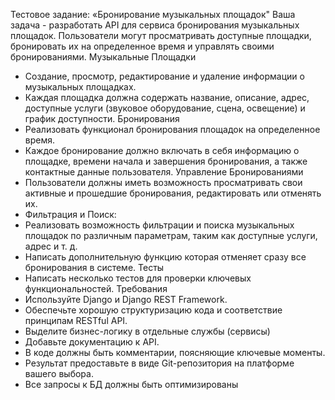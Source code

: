 Тестовое задание: «Бронирование музыкальных площадок"
Ваша задача - разработать API для сервиса бронирования музыкальных площадок. 
Пользователи могут просматривать доступные площадки, бронировать их на
определенное время и управлять своими бронированиями.
Музыкальные Площадки
- Создание, просмотр, редактирование и удаление информации о музыкальных
площадках.
- Каждая площадка должна содержать название, описание, адрес, доступные
услуги (звуковое оборудование, сцена, освещение) и график доступности.
Бронирования
- Реализовать функционал бронирования площадок на определенное время.
- Каждое бронирование должно включать в себя информацию о площадке, 
времени начала и завершения бронирования, а также контактные данные
пользователя.
Управление Бронированиями
- Пользователи должны иметь возможность просматривать свои активные и
прошедшие бронирования, редактировать или отменять их.
- Фильтрация и Поиск:
- Реализовать возможность фильтрации и поиска музыкальных площадок по
различным параметрам, таким как доступные услуги, адрес и т. д.
- Написать дополнительную функцию которая отменяет сразу все бронирования в
системе.
Тесты
- Написать несколько тестов для проверки ключевых функциональностей.
Требования
- Используйте Django и Django REST Framework.
- Обеспечьте хорошую структуризацию кода и соответствие принципам RESTful 
API.
- Выделите бизнес-логику в отдельные службы (сервисы)
- Добавьте документацию к API.
- В коде должны быть комментарии, поясняющие ключевые моменты.
- Результат предоставьте в виде Git-репозитория на платформе вашего выбора.
- Все запросы к БД должны быть оптимизированы